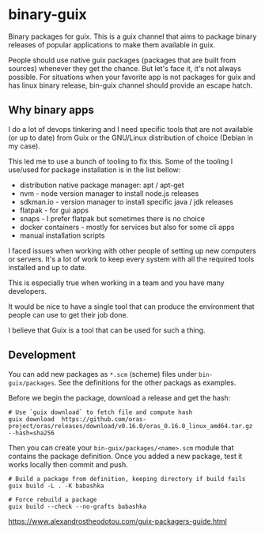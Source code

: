 # binary-guix

Binary packages for guix.
This is a guix channel that aims to package binary releases of popular applications to make them available in guix.

People should use native guix packages (packages that are built from sources) whenever they get the chance.
But let's face it, it's not always possible.
For situations when your favorite app is not packages for guix and has linux binary release, bin-guix channel should provide an escape hatch.

## Why binary apps

I do a lot of devops tinkering and I need specific tools that are not available (or up to date) from Guix or the GNU/Linux distribution of choice (Debian in my case).

This led me to use a bunch of tooling to fix this.
Some of the tooling I use/used for package installation is in the list bellow: 
- distribution native package manager: apt / apt-get
- nvm - node version manager to install node.js releases
- sdkman.io - version manager to install specific java / jdk releases
- flatpak - for gui apps
- snaps - I prefer flatpak but sometimes there is no choice
- docker containers - mostly for services but also for some cli apps 
- manual installation scripts

 I faced issues when working with other people of setting up new computers or servers.
 It's a lot of work to keep every system with all the required tools installed and up to date.
 
 This is especially true when working in a team and you have many developers. 
 
 It would be nice to have a single tool that can produce the environment that people can use to get their job done.
 
 I believe that Guix is a tool that can be used for such a thing.
 
 
## Development

You can add new packages as `*.scm` (scheme) files under `bin-guix/packages`. 
See the definitions for the other packags as examples.

Before we begin the package, download a release and get the hash:

``` shell
# Use `guix download` to fetch file and compute hash
guix download  https://github.com/oras-project/oras/releases/download/v0.16.0/oras_0.16.0_linux_amd64.tar.gz  --hash=sha256

```

Then you can create your `bin-guix/packages/<name>.scm` module that contains the package definition.
Once you added a new package, test it works locally then commit and push.

``` shell
# Build a package from definition, keeping directory if build fails
guix build -L . -K babashka

# Force rebuild a package
guix build --check --no-grafts babashka

```

https://www.alexandrostheodotou.com/guix-packagers-guide.html
